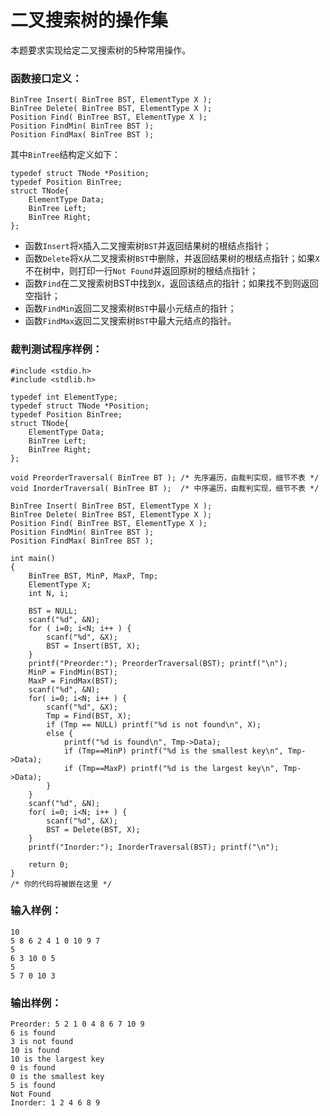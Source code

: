 # 二叉搜索树的操作集
本题要求实现给定二叉搜索树的5种常用操作。

### 函数接口定义：
```
BinTree Insert( BinTree BST, ElementType X );
BinTree Delete( BinTree BST, ElementType X );
Position Find( BinTree BST, ElementType X );
Position FindMin( BinTree BST );
Position FindMax( BinTree BST );
```
其中`BinTree`结构定义如下：
```
typedef struct TNode *Position;
typedef Position BinTree;
struct TNode{
    ElementType Data;
    BinTree Left;
    BinTree Right;
};
```
- 函数`Insert`将`X`插入二叉搜索树`BST`并返回结果树的根结点指针；
- 函数`Delete`将`X`从二叉搜索树`BST`中删除，并返回结果树的根结点指针；如果`X`不在树中，则打印一行`Not Found`并返回原树的根结点指针；
- 函数`Find`在二叉搜索树BST中找到`X`，返回该结点的指针；如果找不到则返回空指针；
- 函数`FindMin`返回二叉搜索树`BST`中最小元结点的指针；
- 函数`FindMax`返回二叉搜索树`BST`中最大元结点的指针。
### 裁判测试程序样例：
```
#include <stdio.h>
#include <stdlib.h>

typedef int ElementType;
typedef struct TNode *Position;
typedef Position BinTree;
struct TNode{
    ElementType Data;
    BinTree Left;
    BinTree Right;
};

void PreorderTraversal( BinTree BT ); /* 先序遍历，由裁判实现，细节不表 */
void InorderTraversal( BinTree BT );  /* 中序遍历，由裁判实现，细节不表 */

BinTree Insert( BinTree BST, ElementType X );
BinTree Delete( BinTree BST, ElementType X );
Position Find( BinTree BST, ElementType X );
Position FindMin( BinTree BST );
Position FindMax( BinTree BST );

int main()
{
    BinTree BST, MinP, MaxP, Tmp;
    ElementType X;
    int N, i;

    BST = NULL;
    scanf("%d", &N);
    for ( i=0; i<N; i++ ) {
        scanf("%d", &X);
        BST = Insert(BST, X);
    }
    printf("Preorder:"); PreorderTraversal(BST); printf("\n");
    MinP = FindMin(BST);
    MaxP = FindMax(BST);
    scanf("%d", &N);
    for( i=0; i<N; i++ ) {
        scanf("%d", &X);
        Tmp = Find(BST, X);
        if (Tmp == NULL) printf("%d is not found\n", X);
        else {
            printf("%d is found\n", Tmp->Data);
            if (Tmp==MinP) printf("%d is the smallest key\n", Tmp->Data);
            if (Tmp==MaxP) printf("%d is the largest key\n", Tmp->Data);
        }
    }
    scanf("%d", &N);
    for( i=0; i<N; i++ ) {
        scanf("%d", &X);
        BST = Delete(BST, X);
    }
    printf("Inorder:"); InorderTraversal(BST); printf("\n");

    return 0;
}
/* 你的代码将被嵌在这里 */
```
### 输入样例：
```
10
5 8 6 2 4 1 0 10 9 7
5
6 3 10 0 5
5
5 7 0 10 3
```
### 输出样例：
```
Preorder: 5 2 1 0 4 8 6 7 10 9
6 is found
3 is not found
10 is found
10 is the largest key
0 is found
0 is the smallest key
5 is found
Not Found
Inorder: 1 2 4 6 8 9
```